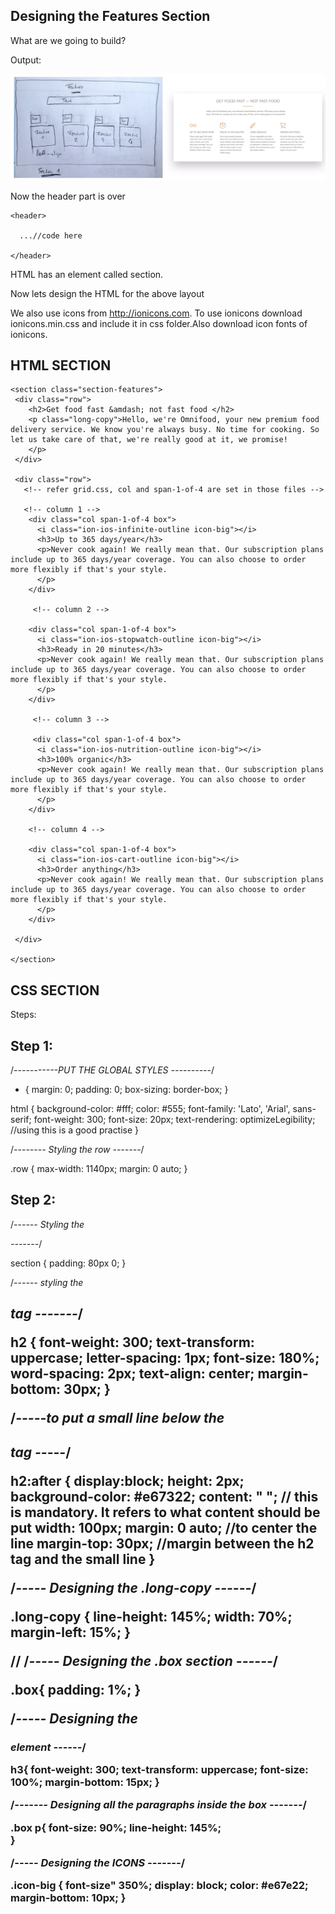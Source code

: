 ## Designing the Features Section

What are we going to build?

Output: 

![Features Section](images/features.png "Final Result")

Now the header part is over

```
<header> 
  
  ...//code here
  
</header>
```

HTML has an element called section. 

Now lets design the HTML for the above layout

We also use icons from http://ionicons.com. To use ionicons download ionicons.min.css and include it in css folder.Also download icon fonts of ionicons.

## HTML SECTION

```
<section class="section-features">
 <div class="row">
    <h2>Get food fast &amdash; not fast food </h2>
    <p class="long-copy">Hello, we're Omnifood, your new premium food delivery service. We know you're always busy. No time for cooking. So let us take care of that, we're really good at it, we promise!
    </p>
 </div>

 <div class="row">
   <!-- refer grid.css, col and span-1-of-4 are set in those files -->
   
   <!-- column 1 -->
    <div class="col span-1-of-4 box">
      <i class="ion-ios-infinite-outline icon-big"></i>
      <h3>Up to 365 days/year</h3>
      <p>Never cook again! We really mean that. Our subscription plans include up to 365 days/year coverage. You can also choose to order more flexibly if that's your style. 
      </p>      
    </div>
      
     <!-- column 2 --> 

    <div class="col span-1-of-4 box">
      <i class="ion-ios-stopwatch-outline icon-big"></i>
      <h3>Ready in 20 minutes</h3>
      <p>Never cook again! We really mean that. Our subscription plans include up to 365 days/year coverage. You can also choose to order more flexibly if that's your style. 
      </p>      
    </div>

     <!-- column 3 -->

     <div class="col span-1-of-4 box">
      <i class="ion-ios-nutrition-outline icon-big"></i>
      <h3>100% organic</h3>
      <p>Never cook again! We really mean that. Our subscription plans include up to 365 days/year coverage. You can also choose to order more flexibly if that's your style. 
      </p>      
    </div>

    <!-- column 4 -->

    <div class="col span-1-of-4 box">
      <i class="ion-ios-cart-outline icon-big"></i>
      <h3>Order anything</h3>
      <p>Never cook again! We really mean that. Our subscription plans include up to 365 days/year coverage. You can also choose to order more flexibly if that's your style. 
      </p>      
    </div>

 </div>

</section>
```

## CSS SECTION

Steps:

## Step 1:

/*-----------PUT THE GLOBAL STYLES ----------*/

* {
    margin: 0;
    padding: 0;
    box-sizing: border-box;
 }

 html {
  background-color: #fff;
  color: #555;
  font-family: 'Lato', 'Arial', sans-serif;
  font-weight: 300;
  font-size: 20px;
  text-rendering: optimizeLegibility;  //using this is a good practise
 }

 /*-------- Styling the row -------*/

.row {
  max-width: 1140px;
  margin: 0 auto;
}

## Step 2:

/*------ Styling the <section> -------*/

section {
  padding: 80px 0;
}

/*------ styling the <h2> tag -------*/

h2 {
  font-weight: 300;
  text-transform: uppercase;
  letter-spacing: 1px;
  font-size: 180%;
  word-spacing: 2px;
  text-align: center;
  margin-bottom: 30px;
}

/*-----to put a small line below the <h2> tag -----*/

  h2:after {
   display:block;
   height: 2px;
   background-color: #e67322;
   content: " "; // this is mandatory. It refers to what content should be put
   width: 100px;
   margin: 0 auto; //to center the line
   margin-top: 30px; //margin between the h2 tag and the small line
}

/*----- Designing the .long-copy ------*/

.long-copy {
  line-height: 145%;
  width: 70%; 
  margin-left: 15%;
}

// /*----- Designing the .box section ------*/

.box{
  padding: 1%;
}

/*----- Designing the <h3> element ------*/

h3{
  font-weight: 300;
  text-transform: uppercase;
  font-size: 100%;
  margin-bottom: 15px;
}

/*------- Designing all the paragraphs inside the box -------*/

.box p{
  font-size: 90%;
  line-height: 145%;  
}

/*----- Designing the ICONS -------*/

.icon-big {
  font-size" 350%;
  display: block;
  color: #e67e22;
  margin-bottom: 10px;
}
